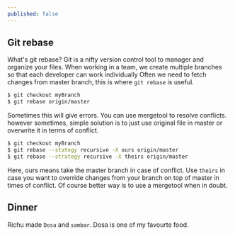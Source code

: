 ```yaml
---
published: false
---
```


## Git rebase

What's git rebase? Git is a nifty version control tool to manager and organize your files. When working in a team, we create multiple branches so that each developer can work individually Often we need to fetch changes from master branch, this is where `git rebase` is useful. 

```bash
$ git checkout myBranch
$ git rebase origin/master
```

Sometimes this will give errors. You can use mergetool to resolve conflicts. however sometimes, simple solution is to just use original file in master or overwrite it in terms of conflict. 

```bash
$ git checkout myBranch
$ git rebase --stategy recursive -X ours origin/master
$ git rebase --strategy recursive -X theirs origin/master
```

Here, ours means take the master branch in case of conflict. Use `theirs` in case you want to override changes from your branch on top of master in times of conflict. Of course better way is to use a mergetool when in doubt.

## Dinner

Richu made `Dosa` and `sambar`. Dosa is one of my favourte food. 

